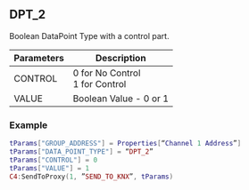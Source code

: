 ## DPT\_2

Boolean DataPoint Type with a control part.

| Parameters  | Description |
| --- | --- |
| CONTROL | 0 for No Control<br>1 for Control |
| VALUE | Boolean Value - 0 or 1 |

### Example

```lua
tParams["GROUP_ADDRESS"] = Properties[“Channel 1 Address”]
tParams["DATA_POINT_TYPE"] = “DPT_2”
tParams["CONTROL"] = 0
tParams["VALUE"] = 1
C4:SendToProxy(1, ”SEND_TO_KNX”, tParams)
```
